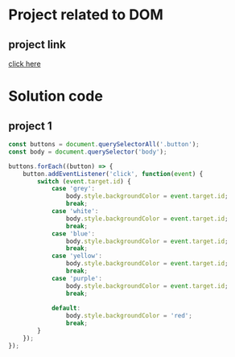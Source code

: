 # Project related to DOM

## project link
[click here](https://stackblitz.com/edit/dom-project-chaiaurcode?file=index.html)

# Solution code

## project 1

```javascript
const buttons = document.querySelectorAll('.button');
const body = document.querySelector('body');

buttons.forEach((button) => {
    button.addEventListener('click', function(event) {
        switch (event.target.id) {
            case 'grey':
                body.style.backgroundColor = event.target.id;
                break;
            case 'white':
                body.style.backgroundColor = event.target.id;
                break;
            case 'blue':
                body.style.backgroundColor = event.target.id;
                break;
            case 'yellow':
                body.style.backgroundColor = event.target.id;
                break;
            case 'purple':
                body.style.backgroundColor = event.target.id;
                break;
            
            default:
                body.style.backgroundColor = 'red';
                break;
        }
    });
});

```